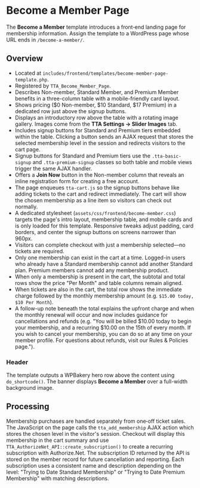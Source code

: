 # Become a Member Page

The **Become a Member** template introduces a front‑end landing page for membership information. Assign the template to a WordPress page whose URL ends in `/become-a-member/`.

## Overview
- Located at `includes/frontend/templates/become-member-page-template.php`.
- Registered by `TTA_Become_Member_Page`.
- Describes Non-member, Standard Member, and Premium Member benefits in a three-column table with a mobile-friendly card layout.
- Shows pricing ($0 Non-member, $10 Standard, $17 Premium) in a dedicated row just above the signup buttons.
- Displays an introductory row above the table with a rotating image gallery. Images come from the **TTA Settings → Slider Images** tab.
- Includes signup buttons for Standard and Premium tiers embedded within the table. Clicking a button sends an AJAX request that stores the selected membership level in the session and redirects visitors to the cart page.
- Signup buttons for Standard and Premium tiers use the `.tta-basic-signup` and `.tta-premium-signup` classes so both table and mobile views trigger the same AJAX handler.
- Offers a **Join Now** button in the Non-member column that reveals an inline registration form for creating a free account.
- The page enqueues `tta-cart.js` so the signup buttons behave like adding tickets to the cart and redirect immediately. The cart will show the chosen membership as a line item so visitors can check out normally.
- A dedicated stylesheet (`assets/css/frontend/become-member.css`) targets the page's intro layout, membership table, and mobile cards and is only loaded for this template. Responsive tweaks adjust padding, card borders, and center the signup buttons on screens narrower than 960px.
- Visitors can complete checkout with just a membership selected—no tickets are required.
- Only one membership can exist in the cart at a time. Logged-in users who already have a Standard membership cannot add another Standard plan. Premium members cannot add any membership product.
- When only a membership is present in the cart, the subtotal and total rows show the price "Per Month" and table columns remain aligned.
- When tickets are also in the cart, the total row shows the immediate charge followed by the monthly membership amount (e.g. `$15.00 today, $10 Per Month`).
 - A follow-up note beneath the total explains the upfront charge and when the monthly renewal will occur and now includes guidance for cancellations and refunds (e.g. "You will be billed $10.00 today to begin your membership, and a recurring $10.00 on the 15th of every month. If you wish to cancel your membership, you can do so at any time on your member profile. For questions about refunds, visit our Rules & Policies page.").

### Header
The template outputs a WPBakery hero row above the content using `do_shortcode()`. The banner displays **Become a Member** over a full-width background image.

## Processing
Membership purchases are handled separately from one‑off ticket sales. The JavaScript on the page calls the `tta_add_membership` AJAX action which stores the chosen level in the visitor's session. Checkout will display this membership in the cart summary and use `TTA_AuthorizeNet_API::create_subscription()` to create a recurring subscription with Authorize.Net.
The subscription ID returned by the API is stored on the member record for future cancellation and reporting.
Each subscription uses a consistent name and description depending on the level:
"Trying to Date Standard Membership" or "Trying to Date Premium Membership" with matching descriptions.
